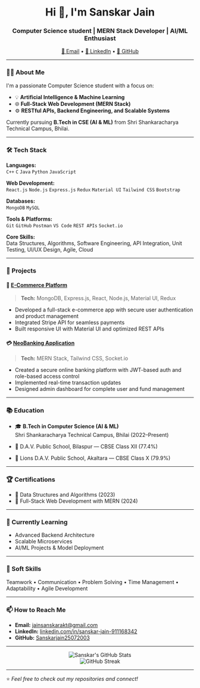 <h1 align="center">Hi 👋, I'm Sanskar Jain</h1>
<h3 align="center">Computer Science student | MERN Stack Developer | AI/ML Enthusiast</h3>

<p align="center">
  <a href="mailto:jainsanskarakt@gmail.com">📧 Email</a> •
  <a href="https://linkedin.com/in/sanskar-jain-911168342">💼 LinkedIn</a> •
  <a href="https://github.com/Sanskarjain25072003">🐙 GitHub</a>
</p>

---

### 👨‍💻 About Me

I'm a passionate Computer Science student with a focus on:

- 💡 **Artificial Intelligence & Machine Learning**
- 🌐 **Full-Stack Web Development (MERN Stack)**
- ⚙️ **RESTful APIs, Backend Engineering, and Scalable Systems**

Currently pursuing **B.Tech in CSE (AI & ML)** from Shri Shankaracharya Technical Campus, Bhilai.

---

### 🛠️ Tech Stack

**Languages:**  
`C++` `C` `Java` `Python` `JavaScript`

**Web Development:**  
`React.js` `Node.js` `Express.js` `Redux` `Material UI` `Tailwind CSS` `Bootstrap`

**Databases:**  
`MongoDB` `MySQL`

**Tools & Platforms:**  
`Git` `GitHub` `Postman` `VS Code` `REST APIs` `Socket.io`

**Core Skills:**  
Data Structures, Algorithms, Software Engineering, API Integration, Unit Testing, UI/UX Design, Agile, Cloud

---

### 💼 Projects

#### 🛒 [E-Commerce Platform](#)
> **Tech:** MongoDB, Express.js, React, Node.js, Material UI, Redux  
- Developed a full-stack e-commerce app with secure user authentication and product management  
- Integrated Stripe API for seamless payments  
- Built responsive UI with Material UI and optimized REST APIs

#### 💳 [NeoBanking Application](#)
> **Tech:** MERN Stack, Tailwind CSS, Socket.io  
- Created a secure online banking platform with JWT-based auth and role-based access control  
- Implemented real-time transaction updates  
- Designed admin dashboard for complete user and fund management

---

### 📚 Education

- 🎓 **B.Tech in Computer Science (AI & ML)**  
  Shri Shankaracharya Technical Campus, Bhilai (2022–Present)
  
- 🏫 D.A.V. Public School, Bilaspur — CBSE Class XII (77.4%)  
- 🏫 Lions D.A.V. Public School, Akaltara — CBSE Class X (79.9%)

---

### 🏆 Certifications

- 📜 Data Structures and Algorithms (2023)  
- 📜 Full-Stack Web Development with MERN (2024)

---

### 🌱 Currently Learning

- Advanced Backend Architecture
- Scalable Microservices
- AI/ML Projects & Model Deployment

---

### 💬 Soft Skills

Teamwork • Communication • Problem Solving • Time Management • Adaptability • Agile Development

---

### 📫 How to Reach Me

- **Email:** jainsanskarakt@gmail.com  
- **LinkedIn:** [linkedin.com/in/sanskar-jain-911168342](https://linkedin.com/in/sanskar-jain-911168342)  
- **GitHub:** [Sanskarjain25072003](https://github.com/Sanskarjain25072003)

---

<p align="center">
  <img src="https://github-readme-stats.vercel.app/api?username=Sanskarjain25072003&show_icons=true&theme=radical" alt="Sanskar's GitHub Stats" />
  <br/>
  <img src="https://github-readme-streak-stats.herokuapp.com?user=Sanskarjain25072003&theme=radical" alt="GitHub Streak" />
</p>

---

⭐️ *Feel free to check out my repositories and connect!*
